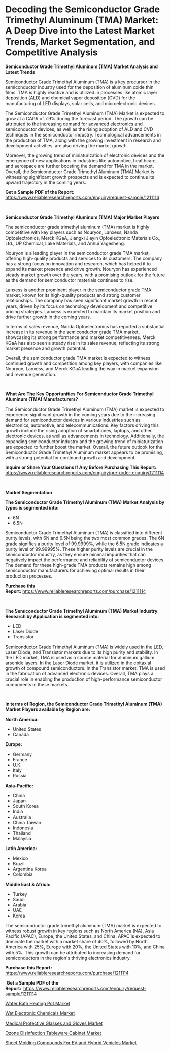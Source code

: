 <p><h1>Decoding the Semiconductor Grade Trimethyl Aluminum (TMA) Market: A Deep Dive into the Latest Market Trends, Market Segmentation, and Competitive Analysis</h1></p><p><strong>Semiconductor Grade Trimethyl Aluminum (TMA) Market Analysis and Latest Trends</strong></p>
<p><p>Semiconductor Grade Trimethyl Aluminum (TMA) is a key precursor in the semiconductor industry used for the deposition of aluminum oxide thin films. TMA is highly reactive and is utilized in processes like atomic layer deposition (ALD) and chemical vapor deposition (CVD) for the manufacturing of LED displays, solar cells, and microelectronic devices.</p><p>The Semiconductor Grade Trimethyl Aluminum (TMA) Market is expected to grow at a CAGR of 7.9% during the forecast period. The growth can be attributed to the increasing demand for advanced electronics and semiconductor devices, as well as the rising adoption of ALD and CVD techniques in the semiconductor industry. Technological advancements in the production of TMA, along with the growing investment in research and development activities, are also driving the market growth.</p><p>Moreover, the growing trend of miniaturization of electronic devices and the emergence of new applications in industries like automotive, healthcare, and aerospace are further boosting the demand for TMA in the market. Overall, the Semiconductor Grade Trimethyl Aluminum (TMA) Market is witnessing significant growth prospects and is expected to continue its upward trajectory in the coming years.</p></p>
<p><strong>Get a Sample PDF of the Report:&nbsp;</strong> <a href="https://www.reliableresearchreports.com/enquiry/request-sample/1211114">https://www.reliableresearchreports.com/enquiry/request-sample/1211114</a></p>
<p>&nbsp;</p>
<p><strong>Semiconductor Grade Trimethyl Aluminum (TMA) Major Market Players</strong></p>
<p><p>The semiconductor grade trimethyl aluminum (TMA) market is highly competitive with key players such as Nouryon, Lanxess, Nanda Optoelectronics, Merck KGaA, Jiangxi Jiayin Optoelectronic Materials Co., Ltd., UP Chemical, Lake Materials, and Anhui Yagesheng.</p><p>Nouryon is a leading player in the semiconductor grade TMA market, offering high-quality products and services to its customers. The company has a strong focus on innovation and research, which has helped it to expand its market presence and drive growth. Nouryon has experienced steady market growth over the years, with a promising outlook for the future as the demand for semiconductor materials continues to rise.</p><p>Lanxess is another prominent player in the semiconductor grade TMA market, known for its high-quality products and strong customer relationships. The company has seen significant market growth in recent years, driven by its focus on technology development and competitive pricing strategies. Lanxess is expected to maintain its market position and drive further growth in the coming years.</p><p>In terms of sales revenue, Nanda Optoelectronics has reported a substantial increase in its revenue in the semiconductor grade TMA market, showcasing its strong performance and market competitiveness. Merck KGaA has also seen a steady rise in its sales revenue, reflecting its strong market presence and growth potential.</p><p>Overall, the semiconductor grade TMA market is expected to witness continued growth and competition among key players, with companies like Nouryon, Lanxess, and Merck KGaA leading the way in market expansion and revenue generation.</p></p>
<p>&nbsp;</p>
<p><strong>What Are The Key Opportunities For Semiconductor Grade Trimethyl Aluminum (TMA) Manufacturers?</strong></p>
<p><p>The Semiconductor Grade Trimethyl Aluminum (TMA) market is expected to experience significant growth in the coming years due to the increasing demand for semiconductor devices in various industries such as electronics, automotive, and telecommunications. Key factors driving this growth include the rising adoption of smartphones, laptops, and other electronic devices, as well as advancements in technology. Additionally, the expanding semiconductor industry and the growing trend of miniaturization are expected to further boost the market. Overall, the future outlook for the Semiconductor Grade Trimethyl Aluminum market appears to be promising, with a strong potential for continued growth and development.</p></p>
<p><strong>Inquire or Share Your Questions If Any Before Purchasing This Report:</strong> <a href="https://www.reliableresearchreports.com/enquiry/pre-order-enquiry/1211114">https://www.reliableresearchreports.com/enquiry/pre-order-enquiry/1211114</a></p>
<p>&nbsp;</p>
<p><strong>Market Segmentation</strong></p>
<p><strong>The Semiconductor Grade Trimethyl Aluminum (TMA) Market Analysis by types is segmented into:</strong></p>
<p><ul><li>6N</li><li>6.5N</li></ul></p>
<p><p>Semiconductor Grade Trimethyl Aluminum (TMA) is classified into different purity levels, with 6N and 6.5N being the two most common grades. The 6N grade signifies a purity level of 99.9999%, while the 6.5N grade indicates a purity level of 99.99995%. These higher purity levels are crucial in the semiconductor industry, as they ensure minimal impurities that can negatively impact the performance and reliability of semiconductor devices. The demand for these high-grade TMA products remains high among semiconductor manufacturers for achieving optimal results in their production processes.</p></p>
<p><strong>Purchase this Report:&nbsp;</strong><a href="https://www.reliableresearchreports.com/purchase/1211114">https://www.reliableresearchreports.com/purchase/1211114</a></p>
<p>&nbsp;</p>
<p><strong>The Semiconductor Grade Trimethyl Aluminum (TMA) Market Industry Research by Application is segmented into:</strong></p>
<p><ul><li>LED</li><li>Laser Diode</li><li>Transistor</li></ul></p>
<p><p>Semiconductor Grade Trimethyl Aluminum (TMA) is widely used in the LED, Laser Diode, and Transistor markets due to its high purity and stability. In the LED market, TMA is used as a source material for aluminum gallium arsenide layers. In the Laser Diode market, it is utilized in the epitaxial growth of compound semiconductors. In the Transistor market, TMA is used in the fabrication of advanced electronic devices. Overall, TMA plays a crucial role in enabling the production of high-performance semiconductor components in these markets.</p></p>
<p>&nbsp;</p>
<p><strong>In terms of Region, the Semiconductor Grade Trimethyl Aluminum (TMA) Market Players available by Region are:</strong></p>
<p>
    <p> <strong> North America: </strong>
        <ul>
            <li>United States</li>
            <li>Canada</li>
        </ul>
        </p> 
    <p> <strong> Europe: </strong>
        <ul>
            <li>Germany</li>
            <li>France</li>
            <li>U.K.</li>
            <li>Italy</li>
            <li>Russia</li>
        </ul>
        </p> 
    <p> <strong> Asia-Pacific: </strong>
        <ul>
            <li>China</li>
            <li>Japan</li>
            <li>South Korea</li>
            <li>India</li>
            <li>Australia</li>
            <li>China Taiwan</li>
            <li>Indonesia</li>
            <li>Thailand</li>
            <li>Malaysia</li>
        </ul>
        </p> 
    <p> <strong> Latin America: </strong>
        <ul>
            <li>Mexico</li>
            <li>Brazil</li>
            <li>Argentina Korea</li>
            <li>Colombia</li>
        </ul>
        </p> 
    <p> <strong> Middle East & Africa: </strong>
        <ul>
            <li>Turkey</li>
            <li>Saudi</li>
            <li>Arabia</li>
            <li>UAE</li>
            <li>Korea</li>
        </ul>
    </p>
    </p>
<p><p>The semiconductor grade trimethyl aluminum (TMA) market is expected to witness robust growth in key regions such as North America (NA), Asia Pacific (APAC), Europe, the United States, and China. APAC is expected to dominate the market with a market share of 40%, followed by North America with 25%, Europe with 20%, the United States with 10%, and China with 5%. This growth can be attributed to increasing demand for semiconductors in the region's thriving electronics industry.</p></p>
<p><strong>Purchase this Report: </strong><a href="https://www.reliableresearchreports.com/purchase/1211114">https://www.reliableresearchreports.com/purchase/1211114</a></p>
<p>&nbsp;<strong>Get a Sample PDF of the Report:&nbsp;&nbsp;</strong><a href="https://www.reliableresearchreports.com/enquiry/request-sample/1211114">https://www.reliableresearchreports.com/enquiry/request-sample/1211114</a></p>
<p><strong></strong></p>
<p><p><a href="https://medium.com/@nicholasstewart02/water-bath-heating-pot-market-analysis-its-cagr-market-segmentation-and-global-industry-overview-a90142343ee6">Water Bath Heating Pot Market</a></p><p><a href="https://medium.com/@williammann19/wet-electronic-chemicals-market-report-reveals-the-latest-trends-and-growth-opportunities-of-this-b402ee016f93">Wet Electronic Chemicals Market</a></p><p><a href="https://medium.com/p/a78e14be1823/edit">Medical Protective Glasses and Gloves Market</a></p><p><a href="https://medium.com/@williammann19/ozone-disinfection-tableware-cabinet-market-outlook-industry-overview-and-forecast-2024-to-2031-a7de3d24e170">Ozone Disinfection Tableware Cabinet Market</a></p><p><a href="https://medium.com/@queenlittle95/sheet-molding-compounds-for-ev-and-hybrid-vehicles-market-research-report-its-history-and-forecast-44a6ea09035c">Sheet Molding Compounds For EV and Hybrid Vehicles Market</a></p></p>